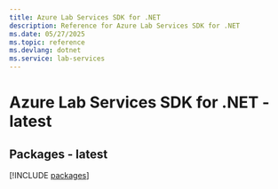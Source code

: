 ```yaml
---
title: Azure Lab Services SDK for .NET
description: Reference for Azure Lab Services SDK for .NET
ms.date: 05/27/2025
ms.topic: reference
ms.devlang: dotnet
ms.service: lab-services
---
```

# Azure Lab Services SDK for .NET - latest
## Packages - latest
[!INCLUDE [packages](lab-services-index.md)]